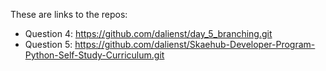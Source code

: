These are links to the repos:
- Question 4: https://github.com/dalienst/day_5_branching.git
- Question 5: https://github.com/dalienst/Skaehub-Developer-Program-Python-Self-Study-Curriculum.git